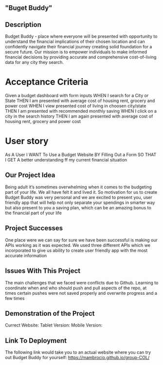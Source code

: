 ## "Buget Buddy"

## Description
Budget Buddy - place where everyone will be presented with opportunity to understand the financial implications of their chosen location and can confidently navigate their financial journey creating solid foundation for a secure future. Our mission is to empower individuals to make
informed financial decisions by providing accurate and comprehensive cost-of-living data for any city they search.

# Acceptance Criteria
Given a budget dashboard with form inputs
WHEN I search for a City or State
THEN I am presented with average cost of housing rent, grocery and power cost
WHEN I view presented cost of living in choosen city/state
THEN I am presented with recommended monthly saving
WHEN I click on a city in the search history
THEN I am again presented with average cost of housing rent, grocery and power cost

# User story
As A User
I WANT To Use a Budget Website
BY Filling Out a Form
SO THAT I GET A better understanding ff my current financial situation

## Our Project Idea
Being adult it’s sometimes overwhelming when it comes to the budgeting part of your life. We all have felt it and lived it. So motivation for us to  create Budget Buddy was very personal and we are excited to present you, user friendly app that will help not only separate your spendings in smarter way but also present to you a saving plan, which can be an amazing bonus to the financial part of your life

## Project Successes
One place were we can say for sure we have been successful is making our APIs working as it was expected. We used three different APIs which we incorporated to give us ability to create   user friendly app with the most accurate information

## Issues With This Project
The main challenges that we faced were conflicts due to Github. Learning to coordinate when  and who should push and pull aspects of the repo, at times certain pushes were not saved properly and overwrite progress and a few times

## Demonstration of the Project
Currect Website: 
Tablet Version:
Mobile Version:

## Link To Deployment
The following link would take you to an actual website where you can try out Budget Buddy for yourself: https://mambrocio.github.io/group-COL/

